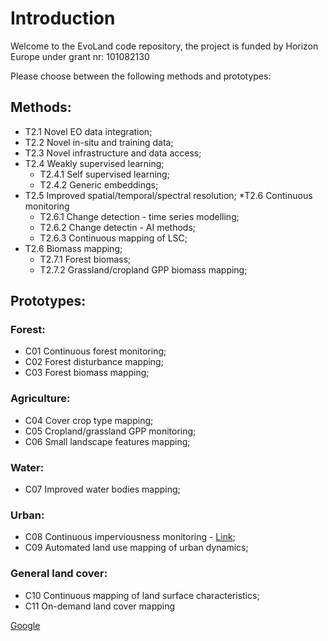 # Introduction
Welcome to the EvoLand code repository, the project is funded by Horizon Europe under grant nr: 101082130

Please choose between the following methods and prototypes:

## Methods:
* T2.1 Novel EO data integration;
* T2.2 Novel in-situ and training data;
* T2.3 Novel infrastructure and data access;
* T2.4 Weakly supervised learning;
	* T2.4.1 Self supervised learning;
	* T2.4.2 Generic embeddings;
* T2.5 Improved spatial/temporal/spectral resolution;
*T2.6 Continuous monitoring
	* T2.6.1 Change detection - time series modelling;
	* T2.6.2 Change detectin - AI methods;
	* T2.6.3 Continuous mapping of LSC;
* T2.6 Biomass mapping;
	* T2.7.1 Forest biomass;
	* T2.7.2 Grassland/cropland GPP biomass mapping;

## Prototypes:
### Forest:
* C01 Continuous forest monitoring;
* C02 Forest disturbance mapping;
* C03 Forest biomass mapping;
### Agriculture:
* C04 Cover crop type mapping;
* C05 Cropland/grassland GPP monitoring;
* C06 Small landscape features mapping;
### Water:
* C07 Improved water bodies mapping;
### Urban:
* C08 Continuous imperviousness monitoring - [Link](https://github.com/Evoland-Land-Monitoring-Evolution/C8_ContinuousImperviousness.git);
* C09 Automated land use mapping of urban dynamics;
### General land cover:
* C10 Continuous mapping of land surface characteristics;
* C11 On-demand land cover mapping

[Google](https://www.google.com)
